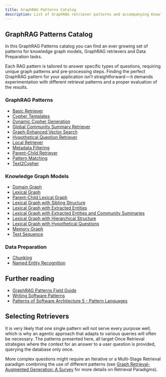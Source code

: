 ```yaml
---
title: GraphRAG Patterns Catalog
description: List of GraphRAG retriever patterns and accompanying Knowledge Graph Models
---
```


## GraphRAG Patterns Catalog

In this GraphRAG Patterns catalog you can find an ever growing set of patterns for knowledge graph models, GraphRAG retrievers and Data Preparation tasks.

Each RAG pattern is tailored to answer specific types of questions, requiring unique graph patterns and pre-processing steps. 
Finding the perfect GraphRAG pattern for your application isn’t straightforward — it demands experimentation with different retrieval patterns and a proper evaluation of the results. 

### GraphRAG Patterns

* [Basic Retriever](/reference/graphrag/basic-retriever/)
* [Cypher Templates](/reference/graphrag/cypher-templates/)
* [Dynamic Cypher Generation](/reference/graphrag/dynamic-cypher-generation/)
* [Global Community Summary Retriever](/reference/graphrag/global-community-summary-retriever/)
* [Graph-Enhanced Vector Search](reference/graphrag/graph-enhanced-vector-search/)
* [Hypothetical Question Retriever](reference/graphrag/hypothetical-question-retriever/)
* [Local Retriever](reference/graphrag/local-retriever/)
* [Metadata Filtering](reference/graphrag/metadata-filtering/)
* [Parent-Child Retriever](reference/graphrag/parent-child-retriever/)
* [Pattern Matching](reference/graphrag/pattern-matching/)
* [Text2Cypher](reference/graphrag/text2cypher/)

### Knowledge Graph Models

* [Domain Graph](reference/knowledge-graph/domain-graph/)
* [Lexical Graph](reference/knowledge-graph/lexical-graph/)
* [Parent-Child Lexical Graph](reference/knowledge-graph/lexical-graph-parent-child/)
* [Lexical Graph with Sibling Structure](reference/knowledge-graph/lexical-graph-sibling-structure/)
* [Lexical Graph with Extracted Entities](reference/knowledge-graph/lexical-graph-extracted-entities/)
* [Lexical Graph with Extracted Entities and Community Summaries](reference/knowledge-graph/lexical-graph-extracted-entities-community-summaries/)
* [Lexical Graph with Hierarchical Structure](reference/knowledge-graph/lexical-graph-hierarchical-structure/)
* [Lexical Graph with Hypothetical Questions](reference/knowledge-graph/lexical-graph-hypothetical-questions/)
* [Memory Graph](reference/knowledge-graph/memory-graph/)
* [Text Sequence](reference/knowledge-graph/text-seq/)

### Data Preparation

* [Chunking](/guides/chunking)
* [Named Entity Recognition](/preparation/ner)

## Further reading

* [GraphRAG Patterns Field Guide](https://neo4j.com/developer-blog/graphrag-field-guide-rag-patterns/)
* [Writing Software Patterns](https://www.martinfowler.com/articles/writingPatterns.html)
* [Patterns of Software Architecture 5 - Pattern Languages](https://github.com/ppizarro/coursera/blob/master/POSA/Books/Pattern-Oriented%20Software%20Architecture/Pattern-Oriented%20Software%20Architecture%20Volume%205%20-%20%20On%20Patterns%20and%20Pattern%20Languages%20-%200471486485.pdf)


## Selecting Retrievers

It is very likely that one single pattern will not serve every purpose well, which is why an agentic approach that adapts to various queries will often be necessary. 
The patterns presented here, all target Once Retrieval strategies where the context for an answer to a user question is provided, querying the database only once. 

More complex questions might require an Iterative or a Multi-Stage Retrieval paradigm combining the use of different patterns (see [Graph Retrieval-Augmented Generation: A Survey](https://arxiv.org/pdf/2408.08921) for more details on Retrieval Paradigms).
